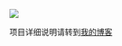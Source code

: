![](https://img.shields.io/github/repo-size/guosonglu/code-notes?label=%E4%BB%93%E5%BA%93%E5%A4%A7%E5%B0%8F&style=social)

项目详细说明请转到[我的博客](https://www.luguosong.com/)


